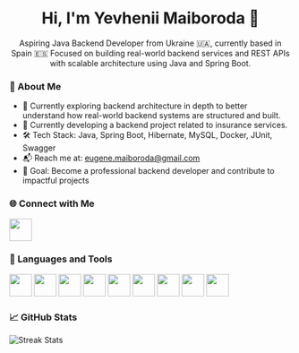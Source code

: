<h1 align="center">Hi, I'm Yevhenii Maiboroda 👋</h1>

<p align="center">
Aspiring Java Backend Developer from Ukraine 🇺🇦, currently based in Spain 🇪🇸  
Focused on building real-world backend services and REST APIs with scalable architecture using Java and Spring Boot.
</p>

### 🚀 About Me

- 🌱 Currently exploring backend architecture in depth to better understand how real-world backend systems are structured and built.
- 🧩 Currently developing a backend project related to insurance services.
- 🛠 Tech Stack: Java, Spring Boot, Hibernate, MySQL, Docker, JUnit, Swagger
- 📬 Reach me at: [eugene.maiboroda@gmail.com](mailto:eugene.maiboroda@gmail.com)
- 🎯 Goal: Become a professional backend developer and contribute to impactful projects

### 🌐 Connect with Me

<p align="left">
  <a href="https://www.linkedin.com/in/yevhenii-maiboroda-6b107597/" target="_blank"><img src="https://cdn.jsdelivr.net/gh/devicons/devicon/icons/linkedin/linkedin-original.svg" width="40" height="40"/></a>

### 🧰 Languages and Tools

<p align="left">
  <img src="https://cdn.jsdelivr.net/gh/devicons/devicon/icons/java/java-original.svg" width="40" height="40" />
  <img src="https://cdn.jsdelivr.net/gh/devicons/devicon/icons/spring/spring-original.svg" width="40" height="40" />
  <img src="https://cdn.jsdelivr.net/gh/devicons/devicon/icons/hibernate/hibernate-original.svg" width="40" height="40" />
  <img src="https://cdn.jsdelivr.net/gh/devicons/devicon/icons/mysql/mysql-original.svg" width="40" height="40" />
  <img src="https://cdn.jsdelivr.net/gh/devicons/devicon/icons/postgresql/postgresql-original.svg" width="40" height="40" />
  <img src="https://cdn.jsdelivr.net/gh/devicons/devicon/icons/docker/docker-original.svg" width="40" height="40" />
  <img src="https://cdn.jsdelivr.net/gh/devicons/devicon/icons/intellij/intellij-original.svg" width="40" height="40" />
  <img src="https://cdn.jsdelivr.net/gh/devicons/devicon/icons/html5/html5-original.svg" width="40" height="40" />
  <img src="https://cdn.jsdelivr.net/gh/devicons/devicon/icons/git/git-original.svg" width="40" height="40" />
</p>


### 📈 GitHub Stats

<img src="https://github-readme-streak-stats.herokuapp.com/?user=YOUR_GITHUB_USERNAME&theme=github-dark" alt="Streak Stats"/>
</p>

  
